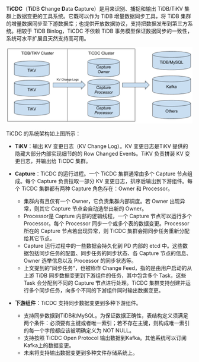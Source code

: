 **TiCDC**（**Ti**DB **C**hange **D**ata **C**apture）是用来识别、捕捉和输出 TiDB/TiKV 集群上数据变更的工具系统。它既可以作为 TiDB 增量数据同步工具，将 TiDB 集群的增量数据同步至下游数据库；也提供开放数据协议，支持把数据发布到第三方系统。相较于 TiDB Binlog，TiCDC 不依赖 TiDB 事务模型保证数据同步的一致性，系统可水平扩展且天然支持高可用。

![architecture.png](res/session2/chapter2/cdc-internal/1.png)

TiCDC 的系统架构如上图所示：

- **TiKV**：输出 KV 变更日志（KV Change Log）。KV 变更日志是TiKV 提供的隐藏大部分内部实现细节的的 Row Changed Events。TiKV 负责拼装 KV 变更日志，并输出给 TiCDC 集群。

- **Capture**：TiCDC 的运行进程。一个 TiCDC 集群通常由多个 Capture 节点组成。每个 Capture 负责拉取一部分 KV 变更日志，排序后输出到下游组件。每个 TiCDC 集群都有两种 Capture 角色存在：Owner 和 Processor。
   - 集群内有且仅有一个 Owner，它负责集群内部调度。若 Owner 出现异常，则其它 Capture 节点会自动选举出新的 Owner。
   - Processor是 Capture 内部的逻辑线程，一个 Capture 节点可以运行多个 Processor。每个 Processor 同步一个或多个表的数据变更。Processor 所在的 Capture 节点若出现异常，则 TiCDC 集群会把同步任务重新分配给其它节点。
   - Capture 运行过程中的一些数据会持久化到 PD 内部的 etcd 中。这些数据包括同步任务的配置、同步任务的同步状态、各 Capture 节点的信息、Owner 选举信息以及 Processor 的同步状态等。
   - 上文提到的”同步任务“，也被称作 Change Feed，指的是由用户启动的从上游 TiDB 同步数据变更到下游组件的任务，其中包含多个 Task，这些Task 会分配到不同的 Capture 节点进行处理。TiCDC 集群支持创建并运行多个同步任务，向多个不同的下游组件同时输出数据变更。

- **下游组件**：TiCDC 支持同步数据变更到多种下游组件。
  - 支持同步数据到TiDB和MySQL。为保证数据正确性，表结构定义须满足两个条件：必须要有主键或者唯一索引；若不存在主键，则构成唯一索引的每一个字段都应该被明确定义为 NOT NULL。
  - 支持按照 TiCDC Open Protocol 输出数据到Kafka。其他系统可以订阅Kafka上的数据变更。
  - 未来将支持输出数据变更到多种文件存储系统上。
